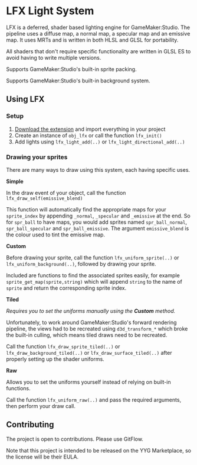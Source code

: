 # LFX Light System

LFX is a deferred, shader based lighting engine for GameMaker:Studio. The pipeline uses a diffuse map, a normal map, a specular map and an emissive map. It uses MRTs and is written in both HLSL and GLSL for portability.

All shaders that don't require specific functionality are written in GLSL ES to avoid having to write multiple versions.

Supports GameMaker:Studio's built-in sprite packing.

Supports GameMaker:Studio's built-in background system.

## Using LFX

### Setup

1. [Download the extension](https://github.com/EmperorCookie/LFX/releases) and import everything in your project
2. Create an instance of `obj_lfx` or call the function `lfx_init()`
3. Add lights using `lfx_light_add(..)` or `lfx_light_directional_add(..)`

### Drawing your sprites

There are many ways to draw using this system, each having specific uses.

**Simple**

In the draw event of your object, call the function `lfx_draw_self(emissive_blend)`

This function will automatically find the appropriate maps for your `sprite_index` by appending `_normal`, `_specular` and `_emissive` at the end. So for `spr_ball` to have maps, you would add sprites named `spr_ball_normal`, `spr_ball_specular` and `spr_ball_emissive`. The argument `emissive_blend` is the colour used to tint the emissive map.

**Custom**

Before drawing your sprite, call the function `lfx_uniform_sprite(..)` or `lfx_uniform_background(..)`, followed by drawing your sprite.

Included are functions to find the associated sprites easily, for example `sprite_get_map(sprite,string)` which will append `string` to the name of `sprite` and return the corresponding sprite index.

**Tiled**

*Requires you to set the uniforms manually using the __Custom__ method.*

Unfortunately, to work around GameMaker:Studio's forward rendering pipeline, the views had to be recreated using `d3d_transform_*` which broke the built-in culling, which means tiled draws need to be recreated.

Call the function `lfx_draw_sprite_tiled(..)` or `lfx_draw_background_tiled(..)` or `lfx_draw_surface_tiled(..)` after properly setting up the shader uniforms.

**Raw**

Allows you to set the uniforms yourself instead of relying on built-in functions.

Call the function `lfx_uniform_raw(..)` and pass the required arguments, then perform your draw call.

## Contributing

The project is open to contributions. Please use GitFlow.

Note that this project is intended to be released on the YYG Marketplace, so the license will be their EULA.
